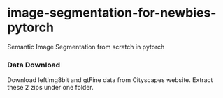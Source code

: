 # image-segmentation-for-newbies-pytorch
Semantic Image Segmentation from scratch in pytorch


### Data Download

Download leftImg8bit and gtFine data from Cityscapes website. Extract these 2 zips under one folder. 